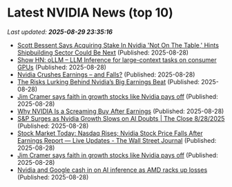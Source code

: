 # Latest NVIDIA News (top 10)
_Last updated: **2025-08-29 23:35:16**_

- [Scott Bessent Says Acquiring Stake In Nvidia 'Not On The Table,' Hints Shipbuilding Sector Could Be Next](https://finance.yahoo.com/news/scott-bessent-says-acquiring-stake-233157635.html) (Published: 2025-08-28)
- [Show HN: oLLM – LLM Inference for large-context tasks on consumer GPUs](https://github.com/Mega4alik/ollm) (Published: 2025-08-28)
- [Nvidia Crushes Earnings – and Falls?](https://biztoc.com/x/ab68223c6c414e2c) (Published: 2025-08-28)
- [The Risks Lurking Behind Nvidia’s Big Earnings Beat](https://biztoc.com/x/73628fc562bd41ca) (Published: 2025-08-28)
- [Jim Cramer says faith in growth stocks like Nvidia pays off](https://biztoc.com/x/b69b8ecf329ab928) (Published: 2025-08-28)
- [Why NVIDIA Is a Screaming Buy After Earnings](https://biztoc.com/x/d1cbfb7786d60327) (Published: 2025-08-28)
- [S&P Surges as Nvidia Growth Slows on AI Doubts | The Close 8/28/2025](https://biztoc.com/x/775dfbb76a9af8dd) (Published: 2025-08-28)
- [Stock Market Today: Nasdaq Rises; Nvidia Stock Price Falls After Earnings Report — Live Updates - The Wall Street Journal](https://slashdot.org/firehose.pl?op=view&amp;id=178921724) (Published: 2025-08-28)
- [Jim Cramer says faith in growth stocks like Nvidia pays off](https://www.cnbc.com/2025/08/28/jim-cramer-growth-stocks-nvidia.html) (Published: 2025-08-28)
- [Nvidia and Google cash in on AI inference as AMD racks up losses](https://www.digitimes.com/news/a20250827PD219/ai-inference-nvidia-google-amd.html) (Published: 2025-08-28)
